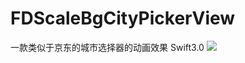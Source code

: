 # FDScaleBgCityPickerView
一款类似于京东的城市选择器的动画效果 Swift3.0
![](https://ww3.sinaimg.cn/large/006tNc79ly1fd79wdfl5wj30ae0igwek.jpg)
